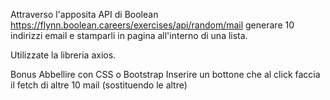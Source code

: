 Attraverso l'apposita API di Boolean https://flynn.boolean.careers/exercises/api/random/mail generare 10 indirizzi email e stamparli in pagina all'interno di una lista.

Utilizzate la libreria axios.

Bonus
Abbellire con CSS o Bootstrap
Inserire un bottone che al click faccia il fetch di altre 10 mail (sostituendo le altre)
